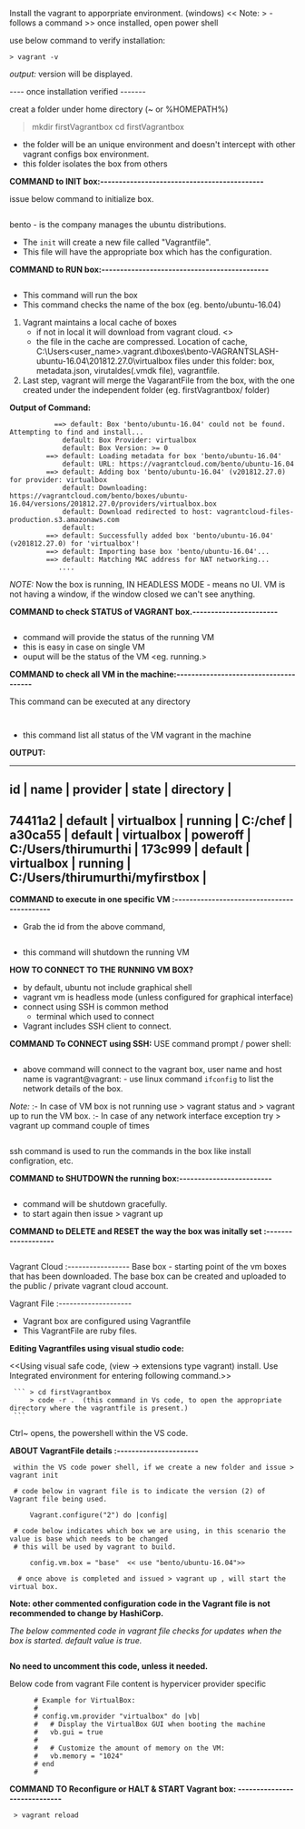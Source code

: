 Install the vagrant to apporpriate environment. (windows)
 << Note: > - follows a command >>
once installed, open power shell

use below command to verify installation:
 ```
 > vagrant -v
```

*output:*
  version will be displayed.

---- once installation verified -------

creat a folder under home directory (~ or %HOMEPATH%)

> mkdir firstVagrantbox
> cd firstVagrantbox
   - the folder will be an unique environment and doesn't intercept with other 
   vagrant configs box environment.
   - this folder isolates the box from others
   
**COMMAND to INIT box:--------------------------------------------**

issue below command to initialize box.
```> vagrant init bento/ubuntu-16.04
```
bento - is the company manages the ubuntu distributions.
-  The `init` will create a new file called "Vagrantfile".
-  This file will have the appropriate box which has the configuration.

**COMMAND to RUN box:---------------------------------------------**

```> vagrant up 
```   
  - This command will run the box
  - This command checks the name of the box (eg. bento/ubuntu-16.04)
  1. Vagrant maintains a local cache of boxes 
       - if not in local it will download from vagrant cloud. <<this will be a step in up output.>>
       - the file in the cache are compressed.
  Location of cache, C:\Users\<user_name>\.vagrant.d\boxes\bento-VAGRANTSLASH-ubuntu-16.04\201812.27.0\virtualbox
  files under this folder: 
            box, metadata.json, virutaldes(.vmdk file), vagrantfile.
   2. Last step,
         vagrant will merge the VagarantFile from the box, with the one created under
         the independent folder (eg. firstVagrantbox/ folder)
 
 **Output of Command:**
 
 ```           Bringing machine 'default' up with 'virtualbox' provider...\
            ==> default: Box 'bento/ubuntu-16.04' could not be found. Attempting to find and install...
              default: Box Provider: virtualbox
              default: Box Version: >= 0
          ==> default: Loading metadata for box 'bento/ubuntu-16.04'
              default: URL: https://vagrantcloud.com/bento/ubuntu-16.04
          ==> default: Adding box 'bento/ubuntu-16.04' (v201812.27.0) for provider: virtualbox
              default: Downloading: https://vagrantcloud.com/bento/boxes/ubuntu-16.04/versions/201812.27.0/providers/virtualbox.box
              default: Download redirected to host: vagrantcloud-files-production.s3.amazonaws.com
              default:
          ==> default: Successfully added box 'bento/ubuntu-16.04' (v201812.27.0) for 'virtualbox'!
          ==> default: Importing base box 'bento/ubuntu-16.04'...
          ==> default: Matching MAC address for NAT networking...
             ....
```

*NOTE:* 
      Now the box is running, IN HEADLESS MODE - means no UI.
      VM is not having a window, if the window closed we can't see anything.
      
 **COMMAND to check STATUS of VAGRANT box.-----------------------**
 
 ``` > vagrant status
  ```
 
   - command will provide the status of the running VM
   - this is easy in case on single VM
   - ouput will be the status of the VM <eg. running.>
      
 **COMMAND to check all VM in the machine:--------------------------------------**
 
 This command can be executed at any directory
 ``` > cd .. (move one level up to firstVagrantbox/)
 ```
 
``` > vagrant global-status
```

   - this command list all status of the VM vagrant in the machine
  
  **OUTPUT:**
 
 -----------------------------------------------------------------------
 id   |    name |   provider |  state |   directory |
-------------------------------------------------------------------------
74411a2 |  default | virtualbox | running | C:/chef |
a30ca55 | default | virtualbox | poweroff | C:/Users/thirumurthi |
173c999 | default | virtualbox | running  | C:/Users/thirumurthi/myfirstbox |
-------------------------------------------------------------
  
**COMMAND to execute in one specific VM :-------------------------------------------**
  
 - Grab the id from the above command,  
   
  ``` > vagrant halt 74411a2 
  ```
   - this command will shutdown the running VM
      
**HOW TO CONNECT TO THE RUNNING VM BOX?**
   - by default, ubuntu not include graphical shell
   - vagrant vm is headless mode (unless configured for graphical interface)
   - connect using SSH is common method
       - terminal which used to connect
   - Vagrant includes SSH client to connect.
 
 **COMMAND To CONNECT using SSH:**
 USE command prompt / power shell:
 
 ``` > vagrant ssh
 ```
 
   - above command will connect to the vagrant box, user name and host name is 
    vagrant@vagrant:
    - use linux command `ifconfig` to list the network details of the box.
    
   *Note:* 
     :- In case of VM box is not running use > vagrant status and > vagrant up
    to run the VM box.
     :- In case of any network interface exception try > vagrant up command couple of times
 
 ```   > exit  - command to disconnect the box.
 ```   
   ssh command is used to run the commands in the box like install configration, etc.
    
 **COMMAND to SHUTDOWN the running box:-------------------------**
 
 ``` > vagrant halt 
 ```
  - command will be shutdown gracefully.
  - to start again then issue > vagrant up
  
 **COMMAND to DELETE and RESET the way the box was initally set :-------------------**
 
 ``` > vagrant destory
 ```

Vagrant Cloud :-----------------
  Base box - starting point of the vm boxes that has been downloaded.
  The base box can be created and uploaded to the public / private vagrant cloud account.

Vagrant File :--------------------
 - Vagrant box are configured using Vagrantfile
 - This VagrantFile are ruby files.

**Editing Vagrantfiles using visual studio code:**

<<Using visual safe code, (view -> extensions type vagrant) install. 
Use Integrated environment for entering following command.>>
 
     ``` > cd firstVagrantbox
         > code -r .  (this command in Vs code, to open the appropriate directory where the vagrantfile is present.)
     ```    
  Ctrl~ opens, the powershell within the VS code.

**ABOUT VagrantFile details :----------------------**

     within the VS code power shell, if we create a new folder and issue > vagrant init

     # code below in vagrant file is to indicate the version (2) of Vagrant file being used.
```
     Vagrant.configure("2") do |config|
```

     # code below indicates which box we are using, in this scenario the value is base which needs to be changed 
     # this will be used by vagrant to build.

```
     config.vm.box = "base"  << use "bento/ubuntu-16.04">>
```
      # once above is completed and issued > vagrant up , will start the virtual box.

**Note: other commented configuration code in the Vagrant file is not recommended to change by HashiCorp.**

 *The below commented code in vagrant file checks for updates when the box is started. default value is true.*
   ```     # config.vm.box_check_update = false 
   ```
**No need to uncomment this code, unless it needed.**

  Below code from vagrant File content is hypervicer provider specific 
 ```    
       # Example for VirtualBox:
       #
       # config.vm.provider "virtualbox" do |vb|
       #   # Display the VirtualBox GUI when booting the machine
       #   vb.gui = true
       #
       #   # Customize the amount of memory on the VM:
       #   vb.memory = "1024"
       # end
       #
```

**COMMAND TO Reconfigure or HALT & START Vagrant box: -----------------------------**

```
 > vagrant reload
```
 

      
      
      
      
      
      
      
      
      
      
      
      
      
      
      
      
      
      
      

